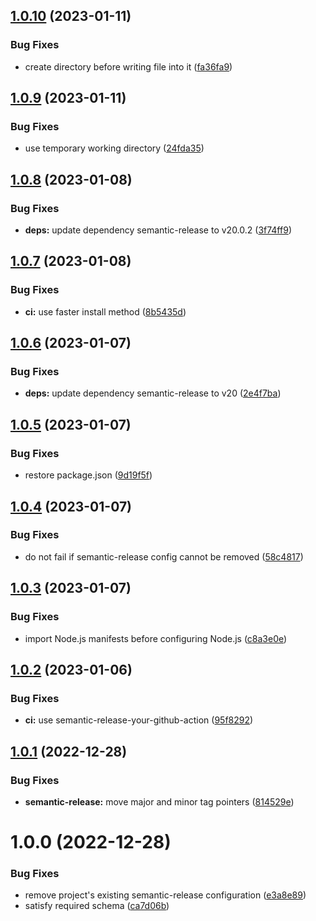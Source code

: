 ## [1.0.10](https://github.com/semantic-release-extras/next-release-version/compare/v1.0.9...v1.0.10) (2023-01-11)


### Bug Fixes

* create directory before writing file into it ([fa36fa9](https://github.com/semantic-release-extras/next-release-version/commit/fa36fa9506bbe9433920d4f9115c67e07769b279))

## [1.0.9](https://github.com/semantic-release-extras/next-release-version/compare/v1.0.8...v1.0.9) (2023-01-11)


### Bug Fixes

* use temporary working directory ([24fda35](https://github.com/semantic-release-extras/next-release-version/commit/24fda35cfb6029954519051467e50363750a9557))

## [1.0.8](https://github.com/semantic-release-extras/next-release-version/compare/v1.0.7...v1.0.8) (2023-01-08)


### Bug Fixes

* **deps:** update dependency semantic-release to v20.0.2 ([3f74ff9](https://github.com/semantic-release-extras/next-release-version/commit/3f74ff9d088595c5600520e7765a9b3a9144b15c))

## [1.0.7](https://github.com/semantic-release-extras/next-release-version/compare/v1.0.6...v1.0.7) (2023-01-08)


### Bug Fixes

* **ci:** use faster install method ([8b5435d](https://github.com/semantic-release-extras/next-release-version/commit/8b5435d5bcfde14d66741d30de3602074c1645dd))

## [1.0.6](https://github.com/semantic-release-extras/next-release-version/compare/v1.0.5...v1.0.6) (2023-01-07)


### Bug Fixes

* **deps:** update dependency semantic-release to v20 ([2e4f7ba](https://github.com/semantic-release-extras/next-release-version/commit/2e4f7baec1332680ae8ce74cb59d89df96692b06))

## [1.0.5](https://github.com/semantic-release-extras/next-release-version/compare/v1.0.4...v1.0.5) (2023-01-07)


### Bug Fixes

* restore package.json ([9d19f5f](https://github.com/semantic-release-extras/next-release-version/commit/9d19f5f89ac210c99667882b76114f9006beb52a))

## [1.0.4](https://github.com/semantic-release-extras/next-release-version/compare/v1.0.3...v1.0.4) (2023-01-07)


### Bug Fixes

* do not fail if semantic-release config cannot be removed ([58c4817](https://github.com/semantic-release-extras/next-release-version/commit/58c481701cf1ce98fdd6fbf35c01b75bc257ee29))

## [1.0.3](https://github.com/semantic-release-extras/next-release-version/compare/v1.0.2...v1.0.3) (2023-01-07)


### Bug Fixes

* import Node.js manifests before configuring Node.js ([c8a3e0e](https://github.com/semantic-release-extras/next-release-version/commit/c8a3e0e7112379804fad3786178dda1e0bd212cb))

## [1.0.2](https://github.com/semantic-release-extras/next-release-version/compare/v1.0.1...v1.0.2) (2023-01-06)


### Bug Fixes

* **ci:** use semantic-release-your-github-action ([95f8292](https://github.com/semantic-release-extras/next-release-version/commit/95f82921806160d0b3be42b23c7554148de5e123))

## [1.0.1](https://github.com/semantic-release-extras/next-release-version/compare/v1.0.0...v1.0.1) (2022-12-28)


### Bug Fixes

* **semantic-release:** move major and minor tag pointers ([814529e](https://github.com/semantic-release-extras/next-release-version/commit/814529e5e49a0ba84464a3ed3cc4eb7f617dfd71))

# 1.0.0 (2022-12-28)


### Bug Fixes

* remove project's existing semantic-release configuration ([e3a8e89](https://github.com/semantic-release-extras/next-release-version/commit/e3a8e895c7cfb17b39cb24ec7a902d20cb552c05))
* satisfy required schema ([ca7d06b](https://github.com/semantic-release-extras/next-release-version/commit/ca7d06b494ca1039ceaa85213e6973d2ef9ff7af))
